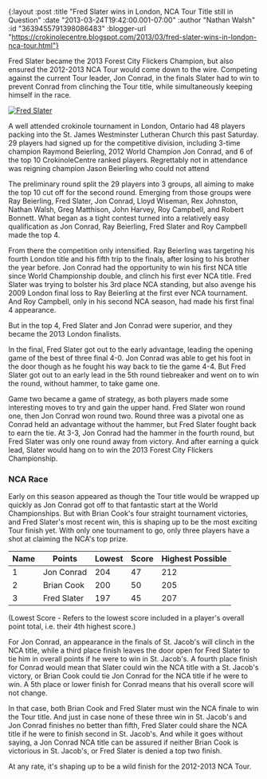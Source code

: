 {:layout :post
 :title "Fred Slater wins in London, NCA Tour Title still in Question"
 :date "2013-03-24T19:42:00.001-07:00"
 :author "Nathan Walsh"
 :id "3639455791398086483"
 :blogger-url "https://crokinolecentre.blogspot.com/2013/03/fred-slater-wins-in-london-nca-tour.html"}

Fred Slater became the 2013 Forest City Flickers Champion, but also ensured the 2012-2013 NCA Tour would come down to the wire. Competing against the current Tour leader, Jon Conrad, in the finals Slater had to win to prevent Conrad from clinching the Tour title, while simultaneously keeping himself in the race.

[![Fred Slater](/images/2013-03-24-fred-slater-wins-in-london-nca-tour/photo.jpg)](/images/2013-03-24-fred-slater-wins-in-london-nca-tour/photo.jpg)

A well attended crokinole tournament in London, Ontario had 48 players packing into the St. James Westminster Lutheran Church this past Saturday. 29 players had signed up for the competitive division, including 3-time champion Raymond Beierling, 2012 World Champion Jon Conrad, and 6 of the top 10 CrokinoleCentre ranked players. Regrettably not in attendance was reigning champion Jason Beierling who could not attend

The preliminary round split the 29 players into 3 groups, all aiming to make the top 10 cut off for the second round. Emerging from those groups were Ray Beierling, Fred Slater, Jon Conrad, Lloyd Wiseman, Rex Johnston, Nathan Walsh, Greg Matthison, John Harvey, Roy Campbell, and Robert Bonnett. What began as a tight contest turned into a relatively easy qualification as Jon Conrad, Ray Beierling, Fred Slater and Roy Campbell made the top 4.

From there the competition only intensified. Ray Beierling was targeting his fourth London title and his fifth trip to the finals, after losing to his brother the year before. Jon Conrad had the opportunity to win his first NCA title since World Championship double, and clinch his first ever NCA title. Fred Slater was trying to bolster his 3rd place NCA standing, but also avenge his 2009 London final loss to Ray Beierling at the first ever NCA tournament. And Roy Campbell, only in his second NCA season, had made his first final 4 appearance.

But in the top 4, Fred Slater and Jon Conrad were superior, and they became the 2013 London finalists.

In the final, Fred Slater got out to the early advantage, leading the opening game of the best of three final 4-0. Jon Conrad was able to get his foot in the door though as he fought his way back to tie the game 4-4. But Fred Slater got out to an early lead in the 5th round tiebreaker and went on to win the round, without hammer, to take game one.

Game two became a game of strategy, as both players made some interesting moves to try and gain the upper hand. Fred Slater won round one, then Jon Conrad won round two. Round three was a pivotal one as Conrad held an advantage without the hammer, but Fred Slater fought back to earn the tie. At 3-3, Jon Conrad had the hammer in the fourth round, but Fred Slater was only one round away from victory. And after earning a quick lead, Slater would hang on to win the 2013 Forest City Flickers Championship.

### NCA Race

Early on this season appeared as though the Tour title would be wrapped up quickly as Jon Conrad got off to that fantastic start at the World Championships. But with Brian Cook's four straight tournament victories, and Fred Slater's most recent win, this is shaping up to be the most exciting Tour finish yet. With only one tournament to go, only three players have a shot at claiming the NCA's top prize.

<table>
	<thead>
		<tr>
			<th>Name</th>
			<th>Points</th>
			<th>Lowest</th>
			<th>Score</th>
			<th>Highest Possible</th>
		</tr>
	</thead>
	<tbody>
		<tr>
			<td>1</td>
			<td>Jon Conrad</td>
			<td>204</td>
			<td>47</td>
			<td>212</td>
		</tr>
		<tr>
			<td>2</td>
			<td>Brian Cook</td>
			<td>200</td>
			<td>50</td>
			<td>205</td>
		</tr>
		<tr>
			<td>3</td>
			<td>Fred Slater</td>
			<td>197</td>
			<td>45</td>
			<td>207</td>
		</tr>
	</tbody>
</table>

(Lowest Score - Refers to the lowest score included in a player's overall point total, i.e. their 4th highest score.)

For Jon Conrad, an appearance in the finals of St. Jacob's will clinch in the NCA title, while a third place finish leaves the door open for Fred Slater to tie him in overall points if he were to win in St. Jacob's. A fourth place finish for Conrad would mean that Slater could win the NCA title with a St. Jacob's victory, or Brian Cook could tie Jon Conrad for the NCA title if he were to win. A 5th place or lower finish for Conrad means that his overall score will not change.

In that case, both Brian Cook and Fred Slater must win the NCA finale to win the Tour title. And just in case none of these three win in St. Jacob's and Jon Conrad finishes no better than fifth, Fred Slater could share the NCA title if he were to finish second in St. Jacob's. And while it goes without saying, a Jon Conrad NCA title can be assured if neither Brian Cook is victorious in St. Jacob's, or Fred Slater is denied a top two finish.

At any rate, it's shaping up to be a wild finish for the 2012-2013 NCA Tour.

